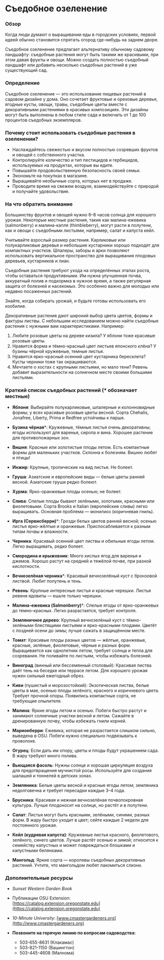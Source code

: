 # Съедобное озеленение

### Обзор

Когда люди думают о выращивании еды в городских условиях, первой идеей обычно становится спрятать огород где-нибудь на заднем дворе.

Съедобное озеленение предлагает альтернативу обычному садовому ландшафту: съедобные растения могут быть такими же красивыми, при этом давая фрукты и овощи. Можно создать полностью съедобный ландшафт или добавить несколько съедобных растений в уже существующий сад.

### Определение

Съедобное озеленение — это использование пищевых растений в садовом дизайне у дома. Оно сочетает фруктовые и ореховые деревья, ягодные кусты, овощи, травы, съедобные цветы вместе с декоративными растениями в красивых композициях. Эти дизайны могут быть выполнены в любом стиле сада и включать от 1 до 100 процентов съедобных экземпляров.

### Почему стоит использовать съедобные растения в озеленении?

- Наслаждайтесь свежестью и вкусом полностью созревших фруктов и овощей с собственного участка.
- Контролируйте количество и тип пестицидов и гербицидов, используемых на продуктах, которые вы едите.
- Повышайте продовольственную безопасность своей семьи.
- Экономьте на покупках в магазине.
- Выращивайте необычные сорта, которых нет в продаже.
- Проводите время на свежем воздухе, взаимодействуйте с природой и получайте удовольствие.

### На что обратить внимание


Большинству фруктов и овощей нужно 6–8 часов солнца для хорошего урожая. Некоторые местные растения, такие как малина-ежевика (salmonberry) и малина-капля (thimbleberry), могут расти в полутени, как и овощи с съедобными листьями, например, салат и капуста кейл.


Учитывайте взрослый размер растения. Карликовые или полукарликовые деревья и небольшие кустарники хорошо подходят для компактных участков. Шпалеры, заборы и арки позволяют использовать вертикальное пространство для выращивания плодовых деревьев, кустарников и лиан.


Съедобные растения требуют ухода на определённых этапах роста, чтобы оставаться продуктивными. Им нужна улучшенная почва, аккуратный полив и подкормка в нужное время, а также регулярная защита от болезней и насекомых. Это особенно важно для молодых или недавно посаженных растений.


Знайте, когда собирать урожай, и будьте готовы использовать его изобилие.


Декоративные растения дают широкий выбор цвета цветов, формы и фактуры листвы. С небольшим исследованием можно найти съедобные растения с нужными вам характеристиками. Например:

1. Любите розовые цветы на дереве кизила? У яблони тоже красивые розовые цветы.
2. Нравится форма и тёмно-красный цвет листьев японского клёна? У бузины чёрной кружевные, темные листья.
3. Нравится ярко-красный осенний цвет кустарника бересклета? Кусты черники тоже так окрашиваются.
4. Мечтаете о хостах с крупными листьями, но мало тени? Ревень добавит выразительности на солнечном месте своими большими листьями.

### Краткий список съедобных растений (* обозначает местные)


- **Яблоня**: Выбирайте полукарликовые, шпалерные и колонновидные формы; у всех красивые розовые цветы весной. Сорта Chehalis, Jonafree, Liberty, Prima и Redfree устойчивы к парше.
- **Бузина чёрная***: Кружевные, тёмные листья очень декоративны; ягоды используют для варенья, сиропа и вина. Хорошее растение для противопожарных зон.
- **Вишня**: Красные или золотистые плоды летом. Есть компактные формы для маленьких участков. Склонна к болезням. Вишню любят и птицы!
- **Инжир**: Крупные, тропические на вид листья. Не болеет.
- **Груша**: Азиатские и европейские виды — белые цветы ранней весной. Азиатские груши редко болеют.
- **Хурма**: Ярко-оранжевые плоды осенью; не болеет.
- **Слива**: Спелые плоды бывают зелёными, золотыми, красными или фиолетовыми. Сорта Brooks и Italian (европейские сливы) легко выращивать. Основная проблема — монилиоз (коричневая гниль).
- **Ирга (Сервисберри)***: Грозди белых цветов ранней весной; осенью листья ярко-жёлтые и оранжевые. Приспосабливается к разным типам почвы и влажности.


- **Черника**: Красивый осенний цвет листвы и обильные ягоды летом. Легко выращивать, редко болеет.
- **Смородина и крыжовник**: Много кислых ягод для варенья и джемов. Хорошо растут на средней и тяжёлой почве, при разной кислотности.
- **Вечнозелёная черника***: Красивый вечнозелёный куст с бронзовой листвой. Любит полутень и тень.
- **Ревень**: Крупные интересные листья и красные черешки. Листья ревеня ядовиты — ешьте только черешки.
- **Малина-ежевика (Salmonberry)***: Спелые ягоды от ярко-оранжевых до темно-красных. Легко разрастается, требует контроля.
- **Земляничное дерево**: Крупный вечнозелёный куст с тёмно-зелёными блестящими листьями и ярко-красными плодами. Цветёт с поздней осени до зимы; лучше сажать в защищённом месте.
- **Томат**: Красивые плоды разных цветов — жёлтые, оранжевые, красные, зелёные, фиолетовые, чёрные и разных форм. Выращивается как однолетник летом, требует солнца и тепла для созревания. Не поливайте по листьям, чтобы избежать болезней.


- **Виноград** (винный или бессемянный столовый): Красивая листва даёт тень на беседке или террасе летом. Для хорошего урожая нужен сильный ежегодный обрез.
- **Киви** (пушистый и морозостойкий): Экзотическая листва, белые цветы в мае, осенью плоды зелёного, красного и коричневого цвета. Требует прочной опоры. Появились компактные сорта, не требующие опылителя.
- **Малина**: Яркие ягоды летом и осенью. Побеги быстро растут и занимают солнечные участки весной и летом. Сажайте в дренированную почву, чтобы избежать гнили корней.
- **Марионберри**: Ежевика, которая не разрастается слишком сильно, выведена в OSU. Побеги нужно специально подвязывать к проволоке.
- **Огурец**: Если дать им опору, цветы и плоды будут украшением сада. В жару требуют много полива.
- **Вьющаяся фасоль**: Нужны солнце и хорошая циркуляция воздуха для предотвращения мучнистой росы. Используйте для создания шалашей и тоннелей в детских зонах.


- **Земляника**: Белые цветы весной и красные ягоды летом; земляника недолговечна и требует пересадки каждые 3–4 года.
- **Брусника**: Красивая и нежная вечнозелёная почвопокровная культура. Лучше плодоносит на солнце, но растёт и в полутени.
- **Салат**: Листья могут быть красными, зелёными, синими, разных форм. В жару быстро уходит в цвет; сейте каждые 2 недели для постоянного урожая.
- **Кейл (кудрявая капуста)**: Кружевные листья красного, фиолетового, зелёного, синего цветов. Лучше растёт осенью и зимой; относится к семейству капустных и может повреждаться блошками и капустными белянками.
- **Мангольд**: Яркие сорта — королевы съедобных декоративных растений. Учтите, что мангольдом любят лакомиться слизни.

### Дополнительные ресурсы


- *Sunset Western Garden Book*
- Публикации OSU Extension: [https://catalog.extension.oregonstate.edu](https://catalog.extension.oregonstate.edu)
- *10-Minute University*: [www.cmastergardeners.org](http://www.cmastergardeners.org)


- **Позвоните на горячую линию по вопросам садоводства:**
  - 503-655-8631 (Клакамас)
  - 503-821-1150 (Вашингтон)
  - 503-445-4608 (Малнома)

